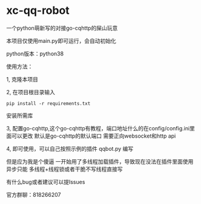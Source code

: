 # xc-qq-robot

一个python萌新写的对接go-cqhttp的屎山玩意

本项目仅使用main.py即可运行，会自动初始化

python版本：python38

使用方法：

1, 克隆本项目

2, 在项目根目录输入

```pip install -r requirements.txt```

安装所需库

3, 配置go-cqhttp,这个go-cqhttp有教程，端口地址什么的在config/config.ini里面可以更改 默认是go-cqhttp的默认端口 需要正向websocket和http api

4, 即可使用，可以自己按照示例的插件 qqbot.py 编写

但是应为我是个傻逼 一开始用了多线程加载插件，导致现在没法在插件里面使用异步只能 多线程+线程锁或者干脆不写线程直接写

有什么bug或者建议可以提Issues

官方群聊：818266207
